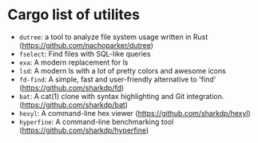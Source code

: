 # Cargo list of utilites

- `dutree`: a tool to analyze file system usage written in Rust (https://github.com/nachoparker/dutree)
- `fselect`: Find files with SQL-like queries
- `exa`: A modern replacement for ls
- `lsd`: A modern ls with a lot of pretty colors and awesome icons
- `fd-find`: A simple, fast and user-friendly alternative to 'find' (https://github.com/sharkdp/fd)
- `bat`: A cat(1) clone with syntax highlighting and Git integration. (https://github.com/sharkdp/bat)
- `hexyl`: A command-line hex viewer (https://github.com/sharkdp/hexyl)
- `hyperfine`: A command-line benchmarking tool (https://github.com/sharkdp/hyperfine)